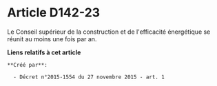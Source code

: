 # Article D142-23

Le Conseil supérieur de la construction et de l'efficacité énergétique se réunit au moins une fois par an.

**Liens relatifs à cet article**

	**Créé par**:

	  - Décret n°2015-1554 du 27 novembre 2015 - art. 1
